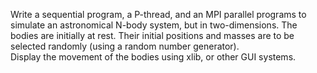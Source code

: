 Write a sequential program, a P-thread, and an MPI parallel programs to simulate an astronomical N-body system, but in two-dimensions.
The bodies are initially at rest.  Their initial positions and masses are to be selected randomly (using a random number generator).  
Display the movement of the bodies using xlib, or other GUI systems.
